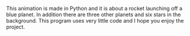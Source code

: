 This animation is made in Python and it is about a rocket launching off a blue planet. In addition there are three other planets and six stars in the background. This program uses very little code and I hope you enjoy the project. 
